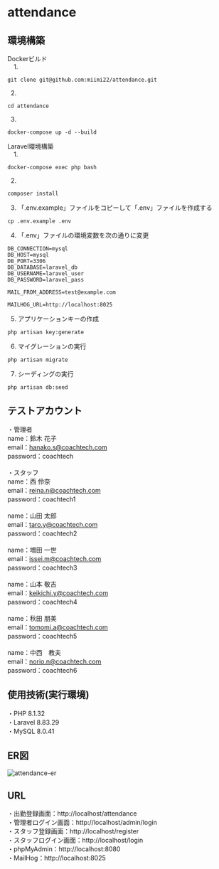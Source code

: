 # attendance

## 環境構築
Dockerビルド<br>
&emsp;1.
```
git clone git@github.com:miimi22/attendance.git
```
2.
```
cd attendance
```
3.
```
docker-compose up -d --build
```

Laravel環境構築<br>
&emsp;1. 
```
docker-compose exec php bash
```
2.
```
composer install
```
3. 「.env.example」ファイルをコピーして「.env」ファイルを作成する
```
cp .env.example .env
```
4. 「.env」ファイルの環境変数を次の通りに変更
```
DB_CONNECTION=mysql
DB_HOST=mysql
DB_PORT=3306
DB_DATABASE=laravel_db
DB_USERNAME=laravel_user
DB_PASSWORD=laravel_pass

MAIL_FROM_ADDRESS=test@example.com

MAILHOG_URL=http://localhost:8025
```
5. アプリケーションキーの作成
```
php artisan key:generate
```
6. マイグレーションの実行
```
php artisan migrate
```
7. シーディングの実行
```
php artisan db:seed
```

## テストアカウント
・管理者
<br>
name：鈴木 花子
<br>
email：hanako.s@coachtech.com
<br>
password：coachtech
<br>
<br>
・スタッフ
<br>
name：西 伶奈
<br>
email：reina.n@coachtech.com
<br>
password：coachtech1
<br>
<br>
name：山田 太郎
<br>
email：taro.y@coachtech.com
<br>
password：coachtech2
<br>
<br>
name：増田 一世
<br>
email：issei.m@coachtech.com
<br>
password：coachtech3
<br>
<br>
name：山本 敬吉
<br>
email：keikichi.y@coachtech.com
<br>
password：coachtech4
<br>
<br>
name：秋田 朋美
<br>
email：tomomi.a@coachtech.com
<br>
password：coachtech5
<br>
<br>
name：中西　教夫
<br>
email：norio.n@coachtech.com
<br>
password：coachtech6

## 使用技術(実行環境)
・PHP 8.1.32
<br>
・Laravel 8.83.29
<br>
・MySQL 8.0.41

## ER図
![attendance-er](https://github.com/user-attachments/assets/c5520fbb-0df3-4db2-a1b2-200f07f3af5b)

## URL
・出勤登録画面：http://localhost/attendance
<br>
・管理者ログイン画面：http://localhost/admin/login
<br>
・スタッフ登録画面：http://localhost/register
<br>
・スタッフログイン画面：http://localhost/login
<br>
・phpMyAdmin：http://localhost:8080
<br>
・MailHog：http://localhost:8025
